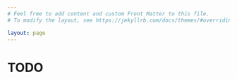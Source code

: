 ```yaml
---
# Feel free to add content and custom Front Matter to this file.
# To modify the layout, see https://jekyllrb.com/docs/themes/#overriding-theme-defaults

layout: page
---
```


# TODO

<!-- {::options parse_block_html="true" /} -->
<!-- <div class="mycontainer">
<div class="mysection">
    Key Insight #1
</div>
<div class="mysection">
    Key Insight #2
</div>
<div class="mysection">
    Key Insight #3
</div>
</div> -->
<!-- {::options parse_block_html="false" /} -->
